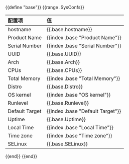 {{define "base"}}
{{range .SysConfs}}

|配置项|值|
|:---|:---|
|hostname|{{.base.hostname}}|
|Product Name|{{index .base "Product Name"}}|
|Serial Number|{{index .base "Serial Number"}}|
|UUID|{{.base.UUID}}|
|Arch|{{.base.Arch}}|
|CPUs|{{.base.CPUs}}|
|Total Memory|{{index .base "Total Memory"}}|
|Distro|{{.base.Distro}}|
|OS kernel|{{index .base "OS kernel"}}|
|Runlevel|{{.base.Runlevel}}|
|Default Target|{{index .base "Default Target"}}|
|Uptime|{{.base.Uptime}}|
|Local Time|{{index .base "Local Time"}}|
|Time zone|{{index .base "Time zone"}}|
|SELinux|{{.base.SELinux}}|

{{end}}
{{end}}